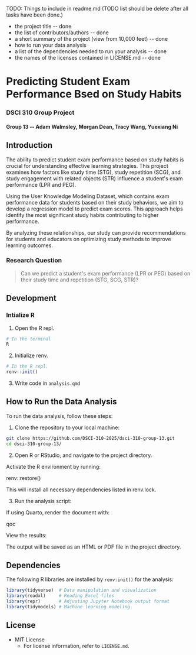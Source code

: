 TODO: Things to include in readme.md (TODO list should be delete after all tasks have been done.)

- the project title -- done
- the list of contributors/authors -- done
- a short summary of the project (view from 10,000 feet) -- done
- how to run your data analysis
- a list of the dependencies needed to run your analysis -- done
- the names of the licenses contained in LICENSE.md -- done

# Predicting Student Exam Performance Bsed on Study Habits

### DSCI 310 Group Project

#### Group 13 -- Adam Walmsley, Morgan Dean, Tracy Wang, Yuexiang Ni

## Introduction

The ability to predict student exam performance based on study habits is crucial for understanding effective learning strategies. This project examines how factors like study time (STG), study repetition (SCG), and study engagement with related objects (STR) influence a student's exam performance (LPR and PEG).

Using the User Knowledge Modeling Dataset, which contains exam performance data for students based on their study behaviors, we aim to develop a regression model to predict exam scores. This approach helps identify the most significant study habits contributing to higher performance.

By analyzing these relationships, our study can provide recommendations for students and educators on optimizing study methods to improve learning outcomes.

### Research Question

> Can we predict a student's exam performance (LPR or PEG) based on their study time and repetition (STG, SCG, STR)?

## Development

### Intialize R

1. Open the R repl.

```bash
# In the terminal
R
```

2. Initialize renv.

```R
# In the R repl.
renv::init()
```

3. Write code in `analysis.qmd`

## How to Run the Data Analysis

To run the data analysis, follow these steps:

1. Clone the repository to your local machine:
```bash
git clone https://github.com/DSCI-310-2025/dsci-310-group-13.git
cd dsci-310-group-13/
```

2. Open R or RStudio, and navigate to the project directory.

Activate the R environment by running:

renv::restore()

This will install all necessary dependencies listed in renv.lock.

3. Run the analysis script:

If using Quarto, render the document with:

qoc

View the results:

The output will be saved as an HTML or PDF file in the project directory.



## Dependencies

The following R libraries are installed by `renv:init()` for the analysis:

```r
library(tidyverse)  # Data manipulation and visualization
library(readxl)     # Reading Excel files
library(repr)       # Adjusting Jupyter Notebook output format
library(tidymodels) # Machine learning modeling
```

## License

- MIT License
  - For license information, refer to `LICENSE.md`.  
